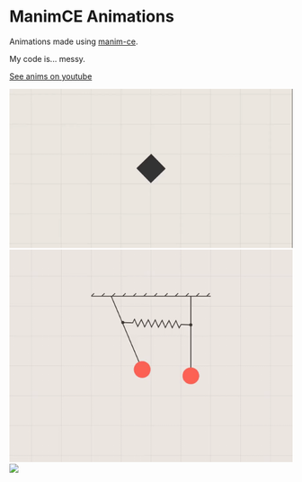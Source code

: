 # ManimCE Animations
Animations made using [manim-ce](https://manim.community). 

My code is... messy.

[See anims on youtube](https://youtube.com/c/Radiium)

<img src=demo/Shatter.gif width=640>
<img src=demo/Pendulums.gif width=640>
<img src=demo/Rolling.gif width=640>
